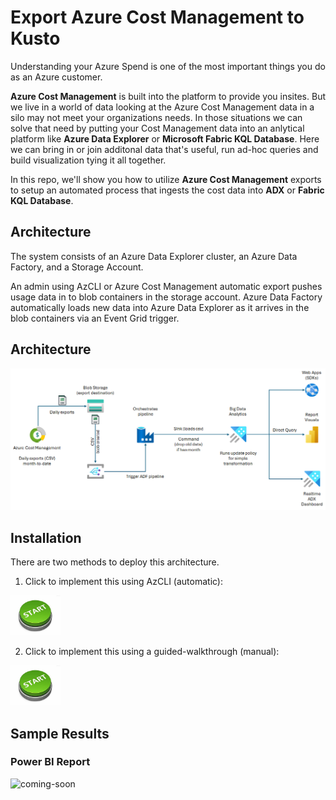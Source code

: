 # Export Azure Cost Management to Kusto
Understanding your Azure Spend is one of the most important things you do as an Azure customer. 

**Azure Cost Management** is built into the platform to provide you insites. But we live in a world of data looking at the Azure Cost Management data in a silo may not meet your organizations needs. In those situations we can solve that need by putting your Cost Management data into an anlytical platform like **Azure Data Explorer** or **Microsoft Fabric KQL Database**. Here we can bring in or join additonal data that's useful, run ad-hoc queries and build visualization tying it all together.

In this repo, we'll show you how to utilize **Azure Cost Management** exports to setup an automated process that ingests the cost data into **ADX** or **Fabric KQL Database**.

## Architecture

The system consists of an Azure Data Explorer cluster, an Azure Data Factory, and a Storage Account. 

An admin using AzCLI or Azure Cost Management automatic export pushes usage data in to blob containers in the storage account. Azure Data Factory automatically loads new data into Azure Data Explorer as it arrives in the blob containers via an Event Grid trigger.

## Architecture
![img](docs/images/dataflow.png)

## Installation

There are two methods to deploy this architecture. 

1. Click to implement this using AzCLI (automatic):

[<img alt="Template Deployment" width="80px" src="/docs/images/Start.jpg" />](/docs/template_deployment.md "Click to Start automation")

2. Click to implement this using a guided-walkthrough (manual):

[<img alt="Walkthrough Deployment" width="80px" src="/docs/images/Start.jpg" />](/docs/manual_deployment.md "Click to Start walkthrough")


## Sample Results 

### Power BI Report
![coming-soon](docs/images/pbi1.png "pending") 

